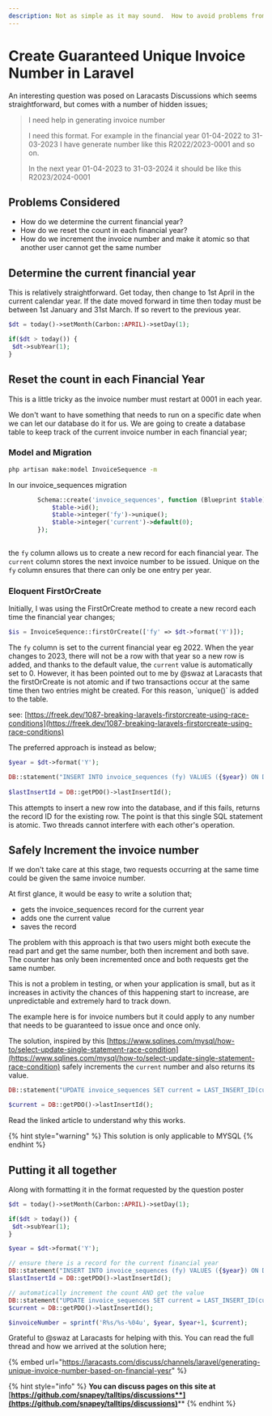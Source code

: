 ```yaml
---
description: Not as simple as it may sound.  How to avoid problems from race conditions.
---
```


# Create Guaranteed Unique Invoice Number in Laravel

An interesting question was posed on Laracasts Discussions which seems straightforward, but comes with a number of hidden issues;

> I need help in generating invoice number
>
> I need this format. For example in the financial year 01-04-2022 to 31-03-2023 I have generate number like this R2022/2023-0001 and so on.
>
> In the next year 01-04-2023 to 31-03-2024 it should be like this R2023/2024-0001

## Problems Considered

* How do we determine the current financial year?
* How do we reset the count in each financial year?
* How do we increment the invoice number and make it atomic so that another user cannot get the same number

## Determine the current financial year

This is relatively straightforward.  Get today, then change to 1st April in the current calendar year.  If the date moved forward in time then today must be between 1st January and 31st March.  If so revert to the previous year.

```php
$dt = today()->setMonth(Carbon::APRIL)->setDay(1);

if($dt > today()) {
 $dt->subYear(1);
}
```

## Reset the count in each Financial Year

This is a little tricky as the invoice number must restart at 0001 in each year.

We don't want to have something that needs to run on a specific date when we can let our database do it for us.  We are going to create a database table to keep track of the current invoice number in each financial year;

### Model and Migration

```bash
php artisan make:model InvoiceSequence -m
```

In our invoice\_sequences migration

```php
        Schema::create('invoice_sequences', function (Blueprint $table) {
            $table->id();
            $table->integer('fy')->unique();
            $table->integer('current')->default(0);
        });
    
```

the `fy` column allows us to create a new record for each financial year.  The `current` column stores the next invoice number to be issued.  Unique on the `fy` column ensures that there can only be one entry per year.

### Eloquent FirstOrCreate

Initially, I was using the FirstOrCreate method to create a new record each time the financial year changes;

```php
$is = InvoiceSequence::firstOrCreate(['fy' => $dt->format('Y')]);
```

The `fy` column is set to the current financial year eg 2022.  When the year changes to 2023, there will not be a row with that year so a new row is added, and thanks to the default value, the `current` value is automatically set to 0.  However, it has been pointed out to me by @swaz at Laracasts that the firstOrCreate is not atomic and if two transactions occur at the same time then two entries might be created.  For this reason, \`unique()\` is added to the table.

see: [https://freek.dev/1087-breaking-laravels-firstorcreate-using-race-conditions](https://freek.dev/1087-breaking-laravels-firstorcreate-using-race-conditions)

The preferred approach is instead as below;

```php
$year = $dt->format('Y');

DB::statement("INSERT INTO invoice_sequences (fy) VALUES ({$year}) ON DUPLICATE KEY UPDATE year = year, id=LAST_INSERT_ID(id)");
    
$lastInsertId = DB::getPDO()->lastInsertId();
```

This attempts to insert a new row into the database, and if this fails, returns the record ID for the existing row.  The point is that this single SQL statement is atomic. Two threads cannot interfere with each other's operation.

## Safely Increment the invoice number

If we don't take care at this stage, two requests occurring at the same time could be given the same invoice number.

At first glance, it would be easy to write a solution that;

* gets the invoice\_sequences record for the current year
* adds one the current value
* saves the record

The problem with this approach is that two users might both execute the read part and get the same number, both then increment and both save. The counter has only been incremented once and both requests get the same number.

This is not a problem in testing, or when your application is small, but as it increases in activity the chances of this happening start to increase, are unpredictable and extremely hard to track down.

The example here is for invoice numbers but it could apply to any number that needs to be guaranteed to issue once and once only.

&#x20;The solution, inspired by this [https://www.sqlines.com/mysql/how-to/select-update-single-statement-race-condition](https://www.sqlines.com/mysql/how-to/select-update-single-statement-race-condition) safely increments the `current` number and also returns its value.

```php
DB::statement("UPDATE invoice_sequences SET current = LAST_INSERT_ID(current) + 1 WHERE id = {$lastInsertId}");

$current = DB::getPDO()->lastInsertId();
```

Read the linked article to understand why this works.

{% hint style="warning" %}
This solution is only applicable to MYSQL
{% endhint %}

## Putting it all together

Along with formatting it in the format requested by the question poster

```php
$dt = today()->setMonth(Carbon::APRIL)->setDay(1);

if($dt > today()) {
 $dt->subYear(1);
}

$year = $dt->format('Y');

// ensure there is a record for the current financial year
DB::statement("INSERT INTO invoice_sequences (fy) VALUES ({$year}) ON DUPLICATE KEY UPDATE year = year, id=LAST_INSERT_ID(id)");
$lastInsertId = DB::getPDO()->lastInsertId();

// automatically increment the count AND get the value
DB::statement("UPDATE invoice_sequences SET current = LAST_INSERT_ID(current) + 1 WHERE id = {$lastInsertId}");
$current = DB::getPDO()->lastInsertId();

$invoiceNumber = sprintf('R%s/%s-%04u', $year, $year+1, $current);
```

Grateful to @swaz at Laracasts for helping with this.  You can read the full thread and how we arrived at the solution here;

{% embed url="https://laracasts.com/discuss/channels/laravel/generating-unique-invoice-number-based-on-financial-yesr" %}

{% hint style="info" %}
**You can discuss pages on this site at** [**https://github.com/snapey/talltips/discussions**](https://github.com/snapey/talltips/discussions)****
{% endhint %}

